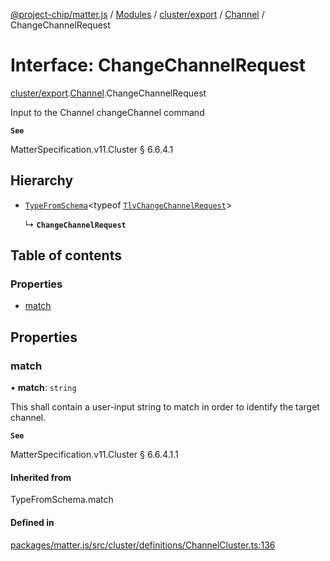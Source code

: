 [@project-chip/matter.js](../README.md) / [Modules](../modules.md) / [cluster/export](../modules/cluster_export.md) / [Channel](../modules/cluster_export.Channel.md) / ChangeChannelRequest

# Interface: ChangeChannelRequest

[cluster/export](../modules/cluster_export.md).[Channel](../modules/cluster_export.Channel.md).ChangeChannelRequest

Input to the Channel changeChannel command

**`See`**

MatterSpecification.v11.Cluster § 6.6.4.1

## Hierarchy

- [`TypeFromSchema`](../modules/tlv_export.md#typefromschema)\<typeof [`TlvChangeChannelRequest`](../modules/cluster_export.Channel.md#tlvchangechannelrequest)\>

  ↳ **`ChangeChannelRequest`**

## Table of contents

### Properties

- [match](cluster_export.Channel.ChangeChannelRequest.md#match)

## Properties

### match

• **match**: `string`

This shall contain a user-input string to match in order to identify the target channel.

**`See`**

MatterSpecification.v11.Cluster § 6.6.4.1.1

#### Inherited from

TypeFromSchema.match

#### Defined in

[packages/matter.js/src/cluster/definitions/ChannelCluster.ts:136](https://github.com/project-chip/matter.js/blob/6d3b6a5d957d88a9231d6ecab4bb41f8133112be/packages/matter.js/src/cluster/definitions/ChannelCluster.ts#L136)
